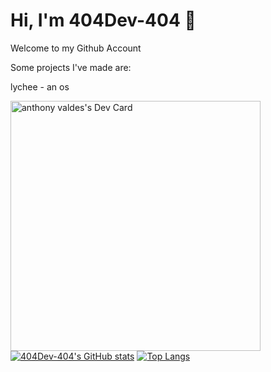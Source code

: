 # Hi, I'm 404Dev-404 👋

Welcome to my Github Account

Some projects I've made are:

lychee - an os

<a href="https://app.daily.dev/anthony404"><img src="https://api.daily.dev/devcards/709f241939c84bdf9324aadc2e92ea3b.png?r=jgh" width="400" alt="anthony valdes's Dev Card"/></a>
[![404Dev-404's GitHub stats](https://github-readme-stats.vercel.app/api?username=404Dev-404)](https://github.com/anuraghazra/github-readme-stats)
[![Top Langs](https://github-readme-stats.vercel.app/api/top-langs/?username=404Dev-404)](https://github.com/anuraghazra/github-readme-stats)
